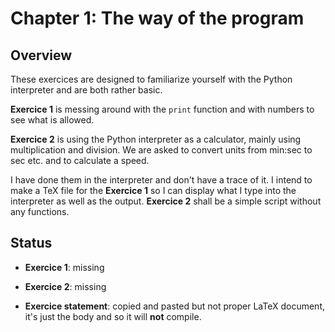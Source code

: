# Chapter 1: The way of the program

## Overview

These exercices are designed to familiarize yourself with the Python interpreter
and are both rather basic.

**Exercice 1** is messing around with the `print` function and with numbers to 
see what is allowed.

**Exercice 2** is using the Python interpreter as a calculator, mainly using
multiplication and division. We are asked to convert units from min:sec to sec
etc. and to calculate a speed.

I have done them in the interpreter and don't have a trace of it. I intend to 
make a TeX file for the **Exercice 1** so I can display what I type into 
the interpreter as well as the output. 
**Exercice 2** shall be a simple script without any functions.

## Status

- **Exercice 1**: missing

- **Exercice 2**: missing

- **Exercice statement**: copied and pasted but not proper LaTeX document, it's 
just the body and so it will **not** compile.
